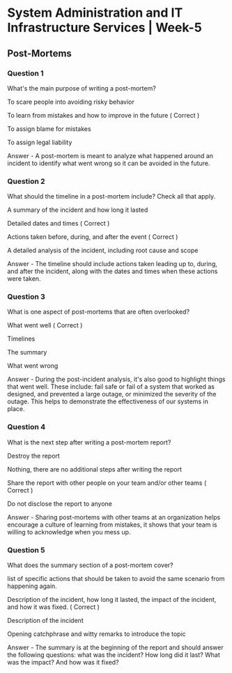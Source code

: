 # System Administration and IT Infrastructure Services | Week-5

## Post-Mortems

### Question 1

What's the main purpose of writing a post-mortem?

To scare people into avoiding risky behavior

To learn from mistakes and how to improve in the future ( Correct )

To assign blame for mistakes

To assign legal liability

Answer - A post-mortem is meant to analyze what happened around an incident to identify what went wrong so it can be avoided in the future.


### Question 2

What should the timeline in a post-mortem include? Check all that apply.

A summary of the incident and how long it lasted

Detailed dates and times ( Correct )

Actions taken before, during, and after the event ( Correct )

A detailed analysis of the incident, including root cause and scope

Answer - The timeline should include actions taken leading up to, during, and after the incident, along with the dates and times when these actions were taken.


### Question 3

What is one aspect of post-mortems that are often overlooked?

What went well  ( Correct )

Timelines

The summary

What went wrong

Answer - During the post-incident analysis, it's also good to highlight things that went well. These include: fail safe or fail of a system that worked as designed, and prevented a large outage, or minimized the severity of the outage. This helps to demonstrate the effectiveness of our systems in place.


### Question 4

What is the next step after writing a post-mortem report?

Destroy the report

Nothing, there are no additional steps after writing the report

Share the report with other people on your team and/or other teams ( Correct )

Do not disclose the report to anyone

Answer - Sharing post-mortems with other teams at an organization helps encourage a culture of learning from mistakes, it shows that your team is willing to acknowledge when you mess up.


### Question 5

What does the summary section of a post-mortem cover?

list of specific actions that should be taken to avoid the same scenario from happening again.

Description of the incident, how long it lasted, the impact of the incident, and how it was fixed. ( Correct )

Description of the incident

Opening catchphrase and witty remarks to introduce the topic

Answer - The summary is at the beginning of the report and should answer the following questions: what was the incident? How long did it last? What was the impact? And how was it fixed?
